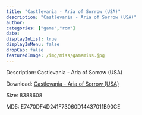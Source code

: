 ```yaml
---
title: "Castlevania - Aria of Sorrow (USA)"
description: "Castlevania - Aria of Sorrow (USA)"
author: 
categories: ["game","rom"]
date: 
displayInList: true
displayInMenu: false
dropCap: false
featuredImage: /img/miss/gamemiss.jpg
---
```


Description: Castlevania - Aria of Sorrow (USA)

Download: <a style="text-decoration:underline;" href="https://mega.nz/#!LDQ0QYQC!7OuV99UQLxCC6xCYQdfk_S-0FvAZ1P1NltPdXMhPlsM" target = "_blank" rel = "nofollow" > Castlevania - Aria of Sorrow (USA)</a>

Size: 8388608

MD5: E7470DF4D241F73060D14437011B90CE


